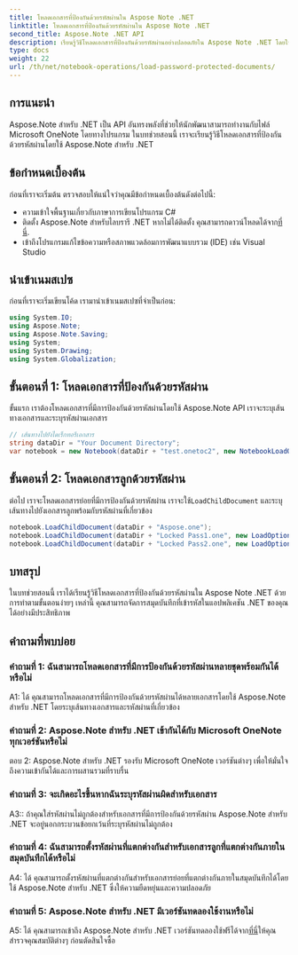 ```yaml
---
title: โหลดเอกสารที่ป้องกันด้วยรหัสผ่านใน Aspose Note .NET
linktitle: โหลดเอกสารที่ป้องกันด้วยรหัสผ่านใน Aspose Note .NET
second_title: Aspose.Note .NET API
description: เรียนรู้วิธีโหลดเอกสารที่ป้องกันด้วยรหัสผ่านอย่างปลอดภัยใน Aspose Note .NET โดยใช้ขั้นตอนง่ายๆ รับประกันความลับของข้อมูลด้วยการเข้ารหัส
type: docs
weight: 22
url: /th/net/notebook-operations/load-password-protected-documents/
---
```

## การแนะนำ

Aspose.Note สำหรับ .NET เป็น API อันทรงพลังที่ช่วยให้นักพัฒนาสามารถทำงานกับไฟล์ Microsoft OneNote โดยทางโปรแกรม ในบทช่วยสอนนี้ เราจะเรียนรู้วิธีโหลดเอกสารที่ป้องกันด้วยรหัสผ่านโดยใช้ Aspose.Note สำหรับ .NET

## ข้อกำหนดเบื้องต้น

ก่อนที่เราจะเริ่มต้น ตรวจสอบให้แน่ใจว่าคุณมีข้อกำหนดเบื้องต้นดังต่อไปนี้:

- ความเข้าใจพื้นฐานเกี่ยวกับภาษาการเขียนโปรแกรม C#
-  ติดตั้ง Aspose.Note สำหรับไลบรารี .NET หากไม่ได้ติดตั้ง คุณสามารถดาวน์โหลดได้จาก[ที่นี่](https://releases.aspose.com/note/net/).
- เข้าถึงโปรแกรมแก้ไขข้อความหรือสภาพแวดล้อมการพัฒนาแบบรวม (IDE) เช่น Visual Studio

## นำเข้าเนมสเปซ

ก่อนที่เราจะเริ่มเขียนโค้ด เรามานำเข้าเนมสเปซที่จำเป็นก่อน:

```csharp
using System.IO;
using Aspose.Note;
using Aspose.Note.Saving;
using System;
using System.Drawing;
using System.Globalization;
```

## ขั้นตอนที่ 1: โหลดเอกสารที่ป้องกันด้วยรหัสผ่าน

ขั้นแรก เราต้องโหลดเอกสารที่มีการป้องกันด้วยรหัสผ่านโดยใช้ Aspose.Note API เราจะระบุเส้นทางเอกสารและระบุรหัสผ่านเอกสาร

```csharp
// เส้นทางไปยังไดเร็กทอรีเอกสาร
string dataDir = "Your Document Directory";
var notebook = new Notebook(dataDir + "test.onetoc2", new NotebookLoadOptions() { DeferredLoading = true });
```

## ขั้นตอนที่ 2: โหลดเอกสารลูกด้วยรหัสผ่าน

 ต่อไป เราจะโหลดเอกสารย่อยที่มีการป้องกันด้วยรหัสผ่าน เราจะใช้`LoadChildDocument` และระบุเส้นทางไปยังเอกสารลูกพร้อมกับรหัสผ่านที่เกี่ยวข้อง

```csharp
notebook.LoadChildDocument(dataDir + "Aspose.one");  
notebook.LoadChildDocument(dataDir + "Locked Pass1.one", new LoadOptions() { DocumentPassword = "pass" });
notebook.LoadChildDocument(dataDir + "Locked Pass2.one", new LoadOptions() { DocumentPassword = "pass2" });
```

## บทสรุป

ในบทช่วยสอนนี้ เราได้เรียนรู้วิธีโหลดเอกสารที่ป้องกันด้วยรหัสผ่านใน Aspose Note .NET ด้วยการทำตามขั้นตอนง่ายๆ เหล่านี้ คุณสามารถจัดการสมุดบันทึกที่เข้ารหัสในแอปพลิเคชัน .NET ของคุณได้อย่างมีประสิทธิภาพ

## คำถามที่พบบ่อย

### คำถามที่ 1: ฉันสามารถโหลดเอกสารที่มีการป้องกันด้วยรหัสผ่านหลายชุดพร้อมกันได้หรือไม่

A1: ได้ คุณสามารถโหลดเอกสารที่มีการป้องกันด้วยรหัสผ่านได้หลายเอกสารโดยใช้ Aspose.Note สำหรับ .NET โดยระบุเส้นทางเอกสารและรหัสผ่านที่เกี่ยวข้อง

### คำถามที่ 2: Aspose.Note สำหรับ .NET เข้ากันได้กับ Microsoft OneNote ทุกเวอร์ชันหรือไม่

ตอบ 2: Aspose.Note สำหรับ .NET รองรับ Microsoft OneNote เวอร์ชันต่างๆ เพื่อให้มั่นใจถึงความเข้ากันได้และการผสานรวมที่ราบรื่น

### คำถามที่ 3: จะเกิดอะไรขึ้นหากฉันระบุรหัสผ่านผิดสำหรับเอกสาร

A3:: ถ้าคุณใส่รหัสผ่านไม่ถูกต้องสำหรับเอกสารที่มีการป้องกันด้วยรหัสผ่าน Aspose.Note สำหรับ .NET จะอยู่นอกกระบวนข้อยกเว้นที่ระบุรหัสผ่านไม่ถูกต้อง

### คำถามที่ 4: ฉันสามารถตั้งรหัสผ่านที่แตกต่างกันสำหรับเอกสารลูกที่แตกต่างกันภายในสมุดบันทึกได้หรือไม่

A4: ได้ คุณสามารถตั้งรหัสผ่านที่แตกต่างกันสำหรับเอกสารย่อยที่แตกต่างกันภายในสมุดบันทึกได้โดยใช้ Aspose.Note สำหรับ .NET ซึ่งให้ความยืดหยุ่นและความปลอดภัย

### คำถามที่ 5: Aspose.Note สำหรับ .NET มีเวอร์ชันทดลองใช้งานหรือไม่

 A5: ได้ คุณสามารถเข้าถึง Aspose.Note สำหรับ .NET เวอร์ชันทดลองใช้ฟรีได้จาก[ที่นี่](https://releases.aspose.com/)ให้คุณสำรวจคุณสมบัติต่างๆ ก่อนตัดสินใจซื้อ